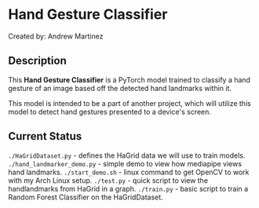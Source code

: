 # Hand Gesture Classifier

Created by: Andrew Martinez

## Description

This **Hand Gesture Classifier** is a PyTorch model trained to classify a hand gesture of an image based off the detected hand landmarks within it.

This model is intended to be a part of another project, which will utilize this model to detect hand gestures presented to a device's screen.

## Current Status

`./HaGridDataset.py` - defines the HaGrid data we will use to train models.
`./hand_landmarker_demo.py` - simple demo to view how mediapipe views hand landmarks.
`./start_demo.sh` - linux command to get OpenCV to work with my Arch Linux setup.
`./test.py` - quick script to view the handlandmarks from HaGrid in a graph.
`./train.py` - basic script to train a Random Forest Classifier on the HaGridDataset.
